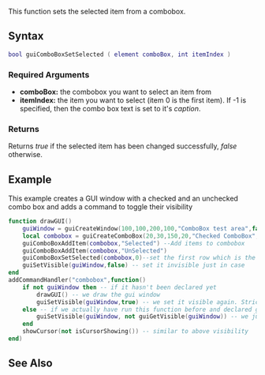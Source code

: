 This function sets the selected item from a combobox.

Syntax
------

``` lua
bool guiComboBoxSetSelected ( element comboBox, int itemIndex )
```

### Required Arguments

-   **comboBox:** the combobox you want to select an item from
-   **itemIndex:** the item you want to select (item 0 is the first item). If -1 is specified, then the combo box text is set to it's *caption*.

### Returns

Returns *true* if the selected item has been changed successfully, *false* otherwise.

Example
-------

This example creates a GUI window with a checked and an unchecked combo box and adds a command to toggle their visibility

``` lua
function drawGUI()
    guiWindow = guiCreateWindow(100,100,200,100,"ComboBox test area",false,false) -- create the container window
    local combobox = guiCreateComboBox(20,30,150,20,"Checked ComboBox",false,guiWindow) -- note the parameter after header, it will create a ComboBox
    guiComboBoxAddItem(combobox,"Selected") --Add items to combobox
    guiComboBoxAddItem(combobox,"UnSelected")
    guiComboBoxSetSelected(combobox,0)--set the first row which is the selected row Selected.
    guiSetVisible(guiWindow,false) -- set it invisible just in case
end
addCommandHandler("combobox",function()
    if not guiWindow then -- if it hasn't been declared yet
        drawGUI() -- we draw the gui window
        guiSetVisible(guiWindow,true) -- we set it visible again. Strictly speaking it's not necessary, could have omitted both this and the upper guiSetVisible, but this is needed if you want to cache a window without actually showing it
    else -- if we actually have run this function before and declared guiWindow
        guiSetVisible(guiWindow, not guiGetVisible(guiWindow)) -- we just toggle the visibility. If it was visible, not visible returns false and thus sets it's visibility false, effectivly hiding it 
    end
    showCursor(not isCursorShowing()) -- similar to above visibility
end)
```

See Also
--------
